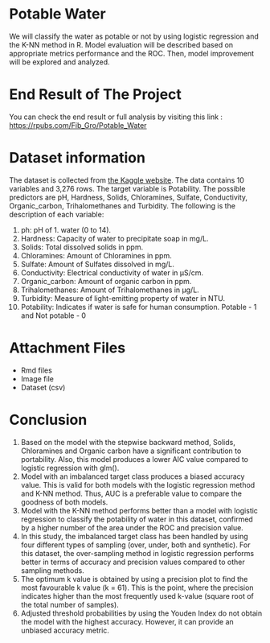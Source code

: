 # Potable Water

We will classify the water as potable or not by using logistic regression and the K-NN method in R. Model evaluation will be described based on appropriate metrics performance and the ROC. Then, model improvement will be explored and analyzed. 

# End Result of The Project

You can check the end result or full analysis by visiting this link : https://rpubs.com/Fib_Gro/Potable_Water

# Dataset information

The dataset is collected from [the Kaggle website](https://www.kaggle.com/adityakadiwal/water-potability). The data contains 10 variables and 3,276 rows. The target variable is Potability. The possible predictors are pH, Hardness, Solids, Chloramines, Sulfate, Conductivity, Organic_carbon, Trihalomethanes and Turbidity. The following is the description of each variable: 

1. ph: pH of 1. water (0 to 14).
2. Hardness: Capacity of water to precipitate soap in mg/L.
3. Solids: Total dissolved solids in ppm.
4. Chloramines: Amount of Chloramines in ppm.
5. Sulfate: Amount of Sulfates dissolved in mg/L.
6. Conductivity: Electrical conductivity of water in μS/cm.
7. Organic_carbon: Amount of organic carbon in ppm.
8. Trihalomethanes: Amount of Trihalomethanes in μg/L.
9. Turbidity: Measure of light-emitting property of water in NTU.
10. Potability: Indicates if water is safe for human consumption. Potable - 1 and Not potable - 0

# Attachment Files

- Rmd files
- Image file
- Dataset (csv)

# Conclusion  

1. Based on the model with the stepwise backward method, Solids, Chloramines and Organic carbon have a significant contribution to portability. Also, this model produces a lower AIC value compared to logistic regression with glm().
2. Model with an imbalanced target class produces a biased accuracy value. This is valid for both models with the logistic regression method and K-NN method. Thus, AUC is a preferable value to compare the goodness of both models.
3. Model with the K-NN method performs better than a model with logistic regression to classify the potability of water in this dataset, confirmed by a higher number of the area under the ROC and precision value.
4. In this study, the imbalanced target class has been handled by using four different types of sampling (over, under, both and synthetic). For this dataset, the over-sampling method in logistic regression performs better in terms of accuracy and precision values compared to other sampling methods.
5. The optimum k value is obtained by using a precision plot to find the most favourable k value (k = 61). This is the point, where the precision indicates higher than the most frequently used k-value (square root of the total number of samples).
6. Adjusted threshold probabilities by using the Youden Index do not obtain the model with the highest accuracy. However, it can provide an unbiased accuracy metric.
